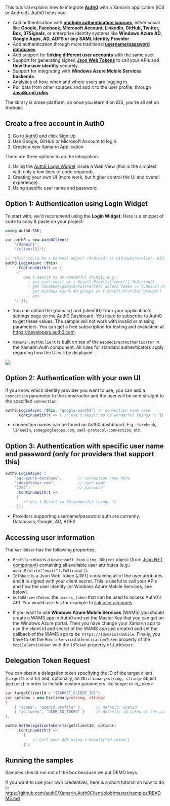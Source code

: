 This tutorial explains how to integrate **[Auth0](http://developers.auth0.com)** with a Xamarin application (iOS or Android).  Auth0 helps you:

* Add authentication with **[multiple authentication sources](https://docs.auth0.com/identityproviders)**, either social like **Google, Facebook, Microsoft Account, LinkedIn, GitHub, Twitter, Box, 37Signals**, or enterprise identity systems like **Windows Azure AD, Google Apps, AD, ADFS or any SAML Identity Provider**. 
* Add authentication through more traditional **[username/password databases](https://docs.auth0.com/mysql-connection-tutorial)**.
* Add support for **[linking different user accounts](https://docs.auth0.com/link-accounts)** with the same user.
* Support for generating signed **[Json Web Tokens](https://docs.auth0.com/jwt)** to call your APIs and **flow the user identity** securely.
* Support for integrating with **Windows Azure Mobile Services backends**.
* Analytics of how, when and where users are logging in.
* Pull data from other sources and add it to the user profile, through **[JavaScript rules](https://docs.auth0.com/rules)**.

The library is cross-platform, so once you learn it on iOS, you're all set on Android.

## Create a free account in Auth0

1. Go to [Auth0](http://developers.auth0.com) and click Sign Up.
2. Use Google, GitHub or Microsoft Account to login.
3. Create a new Xamarin Application

There are three options to do the integration: 

1. Using the [Auth0 Login Widget](https://docs.auth0.com/login-widget) inside a Web View (this is the simplest with only a few lines of code required).
2. Creating your own UI (more work, but higher control the UI and overall experience).
3. Using specific user name and password.

## Option 1: Authentication using Login Widget

To start with, we'd recommend using the __Login Widget__. Here is a snippet of code to copy & paste on your project: 

```csharp
using Auth0.SDK;

var auth0 = new Auth0Client(
	"{domain}",
	"{clientID}");

// 'this' could be a Context object (Android) or UIViewController, UIView, UIBarButtonItem (iOS)
auth0.LoginAsync (this)
	 .ContinueWith(t => { 
	 /* 
	    Use t.Result to do wonderful things, e.g.: 
	      - get user email => t.Result.Profile["email"].ToString()
	      - get facebook/google/twitter/etc access token => t.Result.Profile["identities"][0]["access_token"]
	      - get Windows Azure AD groups => t.Result.Profile["groups"]
	      - etc.
	*/ });
```

- You can obtain the {domain} and {clientID} from your application's settings page on the Auth0 Dashboard. You need to subscribe to Auth0 to get these values. The sample will not work with invalid or missing parameters. You can get a free subscription for testing and evaluation at <https://developers.auth0.com>.

- `Xamarin.Auth0Client` is built on top of the `WebRedirectAuthenticator` in the Xamarin.Auth component. All rules for standard authenticators apply regarding how the UI will be displayed.

![](https://docs.auth0.com/img/xamarin.auth0client.png)

## Option 2: Authentication with your own UI

If you know which identity provider you want to use, you can add a `connection` parameter to the constructor and the user will be sent straight to the specified `connection`:

```csharp
auth0.LoginAsync (this, "google-oauth2") // connection name here
	 .ContinueWith(t => { /* Use t.Result to do wonderful things */ });
```

- connection names can be found on Auth0 dashboard. E.g.: `facebook`, `linkedin`, `somegoogleapps.com`, `saml-protocol-connection`, etc.

## Option 3: Authentication with specific user name and password (only for providers that support this)

```csharp
auth0.LoginAsync (
	"sql-azure-database", 		// connection name here
	"jdoe@foobar.com", 			// user name
	"1234")						// password
	 .ContinueWith(t => 
	 { 
	 	/* Use t.Result to do wonderful things */ 
 	 });
```

- Providers supporting username/password auth are currently: Databases, Google, AD, ADFS

## Accessing user information

The `Auth0User` has the following properties:

* `Profile`: returns a `Newtonsoft.Json.Linq.JObject` object (from [Json.NET component](http://components.xamarin.com/view/json.net/)) containing all available user attributes (e.g.: `user.Profile["email"].ToString()`).
* `IdToken`: is a Json Web Token (JWT) containing all of the user attributes and it is signed with your client secret. This is useful to call your APIs and flow the user identity (or Windows Azure Mobile Services, see below).
* `Auth0AccessToken`: the `access_token` that can be used to access Auth0's API. You would use this for example to [link user accounts](https://docs.auth0.com/link-accounts).

- If you want to use __Windows Azure Mobile Services__ (WAMS) you should create a WAMS app in Auth0 and set the Master Key that you can get on the Windows Azure portal. Then you have change your Xamarin app to use the client id and secret of the WAMS app just created and set the callback of the WAMS app to be` https://{domain}/mobile`. Finally, you have to set the `MobileServiceAuthenticationToken` property of the `MobileServiceUser` with the `IdToken` property of `Auth0User`.

## Delegation Token Request

You can obtain a delegation token specifying the ID of the target client (`targetClientId`) and, optionally, an `IDictionary<string, string>` object (`options`) in order to include custom parameters like scope or id_token:

~~~cs
var targetClientId = "{TARGET_CLIENT_ID}";
var options = new Dictionary<string, string>
{
    { "scope", "openid profile" },		// default: openid
    { "id_token", "USER_ID_TOKEN" }		// default: id_token of the authenticated user (client.auth0User.IdToken)
};

auth0.GetDelegationToken(targetClientId, options)
     .ContinueWith(t =>
        {
            // Call your API using t.Result["id_token"]
        });
~~~

## Running the samples

Samples should run out of the box because we put DEMO keys.

If you want to use your own credentials, here is a short tutorial on how to do it:
https://github.com/auth0/Xamarin.Auth0Client/blob/master/samples/README.md
